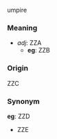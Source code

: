 umpire
### Meaning
+ _adj_: ZZA
    + __eg__: ZZB

### Origin

ZZC

### Synonym

__eg__: ZZD

+ ZZE


